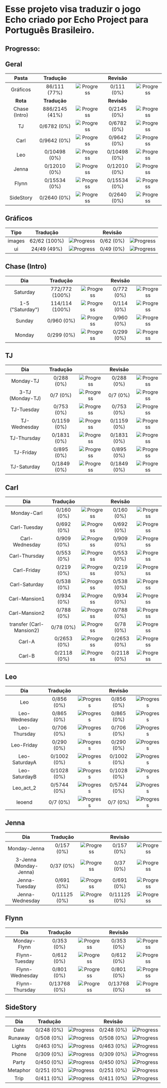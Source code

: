 
# Esse projeto visa traduzir o jogo Echo criado por Echo Project para Português Brasileiro.

## Progresso:<br><br>Geral

|   **Pasta**   |  **Tradução**  |                                                      |  **Revisão** |                                                     |
|:-------------:|:--------------:|:----------------------------------------------------:|:------------:|:---------------------------------------------------:|
|    Gráficos   |  86/111 (77%)  | ![Progress](https://progress-bar.dev/77/?&width=150) |  0/111 (0%)  | ![Progress](https://progress-bar.dev/0/?&width=150) |
|    **Rota**   |  **Tradução**  |                                                      |  **Revisão** |                                                     |
| Chase (Intro) | 886/2145 (41%) | ![Progress](https://progress-bar.dev/41/?&width=150) |  0/2145 (0%) | ![Progress](https://progress-bar.dev/0/?&width=150) |
|       TJ      |   0/6782 (0%)  |  ![Progress](https://progress-bar.dev/0/?&width=150) |  0/6782 (0%) | ![Progress](https://progress-bar.dev/0/?&width=150) |
|      Carl     |   0/9642 (0%)  |  ![Progress](https://progress-bar.dev/0/?&width=150) |  0/9642 (0%) | ![Progress](https://progress-bar.dev/0/?&width=150) |
|      Leo      |  0/10498 (0%)  |  ![Progress](https://progress-bar.dev/0/?&width=150) | 0/10498 (0%) | ![Progress](https://progress-bar.dev/0/?&width=150) |
|     Jenna     |  0/12010 (0%)  |  ![Progress](https://progress-bar.dev/0/?&width=150) | 0/12010 (0%) | ![Progress](https://progress-bar.dev/0/?&width=150) |
|     Flynn     |  0/15534 (0%)  |  ![Progress](https://progress-bar.dev/0/?&width=150) | 0/15534 (0%) | ![Progress](https://progress-bar.dev/0/?&width=150) |
|   SideStory   |   0/2640 (0%)  |  ![Progress](https://progress-bar.dev/0/?&width=150) |  0/2640 (0%) | ![Progress](https://progress-bar.dev/0/?&width=150) |

## Gráficos

| **Tipo** | **Tradução** |                                                       | **Revisão** |                                                     |
|:--------:|:------------:|:-----------------------------------------------------:|:-----------:|:---------------------------------------------------:|
|  images  | 62/62 (100%) | ![Progress](https://progress-bar.dev/100/?&width=150) |  0/62 (0%)  | ![Progress](https://progress-bar.dev/0/?&width=150) |
|    ui    |  24/49 (49%) |  ![Progress](https://progress-bar.dev/49/?&width=150) |  0/49 (0%)  | ![Progress](https://progress-bar.dev/0/?&width=150) |

## Chase (Intro)

|      **Dia**     |  **Tradução**  |                                                       | **Revisão** |                                                     |
|:----------------:|:--------------:|:-----------------------------------------------------:|:-----------:|:---------------------------------------------------:|
|     Saturday     | 772/772 (100%) | ![Progress](https://progress-bar.dev/100/?&width=150) |  0/772 (0%) | ![Progress](https://progress-bar.dev/0/?&width=150) |
| 1-5 ("Saturday") | 114/114 (100%) | ![Progress](https://progress-bar.dev/100/?&width=150) |  0/114 (0%) | ![Progress](https://progress-bar.dev/0/?&width=150) |
|      Sunday      |   0/960 (0%)   |  ![Progress](https://progress-bar.dev/0/?&width=150)  |  0/960 (0%) | ![Progress](https://progress-bar.dev/0/?&width=150) |
|      Monday      |   0/299 (0%)   |  ![Progress](https://progress-bar.dev/0/?&width=150)  |  0/299 (0%) | ![Progress](https://progress-bar.dev/0/?&width=150) |

## TJ

|      **Dia**     | **Tradução** |                                                     | **Revisão** |                                                     |
|:----------------:|:------------:|:---------------------------------------------------:|:-----------:|:---------------------------------------------------:|
|     Monday-TJ    |  0/288 (0%)  | ![Progress](https://progress-bar.dev/0/?&width=150) |  0/288 (0%) | ![Progress](https://progress-bar.dev/0/?&width=150) |
| 3-TJ (Monday-TJ) |   0/7 (0%)   | ![Progress](https://progress-bar.dev/0/?&width=150) |   0/7 (0%)  | ![Progress](https://progress-bar.dev/0/?&width=150) |
|    TJ-Tuesday    |  0/753 (0%)  | ![Progress](https://progress-bar.dev/0/?&width=150) |  0/753 (0%) | ![Progress](https://progress-bar.dev/0/?&width=150) |
|   TJ-Wednesday   |  0/1159 (0%) | ![Progress](https://progress-bar.dev/0/?&width=150) | 0/1159 (0%) | ![Progress](https://progress-bar.dev/0/?&width=150) |
|    TJ-Thursday   |  0/1831 (0%) | ![Progress](https://progress-bar.dev/0/?&width=150) | 0/1831 (0%) | ![Progress](https://progress-bar.dev/0/?&width=150) |
|     TJ-Friday    |  0/895 (0%)  | ![Progress](https://progress-bar.dev/0/?&width=150) |  0/895 (0%) | ![Progress](https://progress-bar.dev/0/?&width=150) |
|    TJ-Saturday   |  0/1849 (0%) | ![Progress](https://progress-bar.dev/0/?&width=150) | 0/1849 (0%) | ![Progress](https://progress-bar.dev/0/?&width=150) |

## Carl

|          **Dia**         | **Tradução** |                                                     | **Revisão** |                                                     |
|:------------------------:|:------------:|:---------------------------------------------------:|:-----------:|:---------------------------------------------------:|
|        Monday-Carl       |  0/160 (0%)  | ![Progress](https://progress-bar.dev/0/?&width=150) |  0/160 (0%) | ![Progress](https://progress-bar.dev/0/?&width=150) |
|       Carl-Tuesday       |  0/692 (0%)  | ![Progress](https://progress-bar.dev/0/?&width=150) |  0/692 (0%) | ![Progress](https://progress-bar.dev/0/?&width=150) |
|      Carl-Wednesday      |  0/909 (0%)  | ![Progress](https://progress-bar.dev/0/?&width=150) |  0/909 (0%) | ![Progress](https://progress-bar.dev/0/?&width=150) |
|       Carl-Thursday      |  0/553 (0%)  | ![Progress](https://progress-bar.dev/0/?&width=150) |  0/553 (0%) | ![Progress](https://progress-bar.dev/0/?&width=150) |
|        Carl-Friday       |  0/219 (0%)  | ![Progress](https://progress-bar.dev/0/?&width=150) |  0/219 (0%) | ![Progress](https://progress-bar.dev/0/?&width=150) |
|       Carl-Saturday      |  0/538 (0%)  | ![Progress](https://progress-bar.dev/0/?&width=150) |  0/538 (0%) | ![Progress](https://progress-bar.dev/0/?&width=150) |
|       Carl-Mansion1      |  0/934 (0%)  | ![Progress](https://progress-bar.dev/0/?&width=150) |  0/934 (0%) | ![Progress](https://progress-bar.dev/0/?&width=150) |
|       Carl-Mansion2      |  0/788 (0%)  | ![Progress](https://progress-bar.dev/0/?&width=150) |  0/788 (0%) | ![Progress](https://progress-bar.dev/0/?&width=150) |
| transfer (Carl-Mansion2) |   0/78 (0%)  | ![Progress](https://progress-bar.dev/0/?&width=150) |  0/78 (0%)  | ![Progress](https://progress-bar.dev/0/?&width=150) |
|          Carl-A          |  0/2653 (0%) | ![Progress](https://progress-bar.dev/0/?&width=150) | 0/2653 (0%) | ![Progress](https://progress-bar.dev/0/?&width=150) |
|          Carl-B          |  0/2118 (0%) | ![Progress](https://progress-bar.dev/0/?&width=150) | 0/2118 (0%) | ![Progress](https://progress-bar.dev/0/?&width=150) |

## Leo

|    **Dia**    | **Tradução** |                                                     | **Revisão** |                                                     |
|:-------------:|:------------:|:---------------------------------------------------:|:-----------:|:---------------------------------------------------:|
|      Leo      |  0/856 (0%)  | ![Progress](https://progress-bar.dev/0/?&width=150) |  0/856 (0%) | ![Progress](https://progress-bar.dev/0/?&width=150) |
| Leo-Wednesday |  0/865 (0%)  | ![Progress](https://progress-bar.dev/0/?&width=150) |  0/865 (0%) | ![Progress](https://progress-bar.dev/0/?&width=150) |
|  Leo-Thursday |  0/706 (0%)  | ![Progress](https://progress-bar.dev/0/?&width=150) |  0/706 (0%) | ![Progress](https://progress-bar.dev/0/?&width=150) |
|   Leo-Friday  |  0/290 (0%)  | ![Progress](https://progress-bar.dev/0/?&width=150) |  0/290 (0%) | ![Progress](https://progress-bar.dev/0/?&width=150) |
| Leo-SaturdayA |  0/1002 (0%) | ![Progress](https://progress-bar.dev/0/?&width=150) | 0/1002 (0%) | ![Progress](https://progress-bar.dev/0/?&width=150) |
| Leo-SaturdayB |  0/1028 (0%) | ![Progress](https://progress-bar.dev/0/?&width=150) | 0/1028 (0%) | ![Progress](https://progress-bar.dev/0/?&width=150) |
|   Leo_act_2   |  0/5744 (0%) | ![Progress](https://progress-bar.dev/0/?&width=150) | 0/5744 (0%) | ![Progress](https://progress-bar.dev/0/?&width=150) |
|     leoend    |   0/7 (0%)   | ![Progress](https://progress-bar.dev/0/?&width=150) |   0/7 (0%)  | ![Progress](https://progress-bar.dev/0/?&width=150) |

## Jenna

|         **Dia**        | **Tradução** |                                                     |  **Revisão** |                                                     |
|:----------------------:|:------------:|:---------------------------------------------------:|:------------:|:---------------------------------------------------:|
|      Monday-Jenna      |  0/157 (0%)  | ![Progress](https://progress-bar.dev/0/?&width=150) |  0/157 (0%)  | ![Progress](https://progress-bar.dev/0/?&width=150) |
| 3-Jenna (Monday-Jenna) |   0/37 (0%)  | ![Progress](https://progress-bar.dev/0/?&width=150) |   0/37 (0%)  | ![Progress](https://progress-bar.dev/0/?&width=150) |
|      Jenna-Tuesday     |  0/691 (0%)  | ![Progress](https://progress-bar.dev/0/?&width=150) |  0/691 (0%)  | ![Progress](https://progress-bar.dev/0/?&width=150) |
|     Jenna-Wednesday    | 0/11125 (0%) | ![Progress](https://progress-bar.dev/0/?&width=150) | 0/11125 (0%) | ![Progress](https://progress-bar.dev/0/?&width=150) |

## Flynn

|     **Dia**     | **Tradução** |                                                     |  **Revisão** |                                                     |
|:---------------:|:------------:|:---------------------------------------------------:|:------------:|:---------------------------------------------------:|
|   Monday-Flynn  |  0/353 (0%)  | ![Progress](https://progress-bar.dev/0/?&width=150) |  0/353 (0%)  | ![Progress](https://progress-bar.dev/0/?&width=150) |
|  Flynn-Tuesday  |  0/612 (0%)  | ![Progress](https://progress-bar.dev/0/?&width=150) |  0/612 (0%)  | ![Progress](https://progress-bar.dev/0/?&width=150) |
| Flynn-Wednesday |  0/801 (0%)  | ![Progress](https://progress-bar.dev/0/?&width=150) |  0/801 (0%)  | ![Progress](https://progress-bar.dev/0/?&width=150) |
|  Flynn-Thursday | 0/13768 (0%) | ![Progress](https://progress-bar.dev/0/?&width=150) | 0/13768 (0%) | ![Progress](https://progress-bar.dev/0/?&width=150) |

## SideStory

|  **Dia** | **Tradução** |                                                     | **Revisão** |                                                     |
|:--------:|:------------:|:---------------------------------------------------:|:-----------:|:---------------------------------------------------:|
|   Date   |  0/248 (0%)  | ![Progress](https://progress-bar.dev/0/?&width=150) |  0/248 (0%) | ![Progress](https://progress-bar.dev/0/?&width=150) |
|  Runaway |  0/508 (0%)  | ![Progress](https://progress-bar.dev/0/?&width=150) |  0/508 (0%) | ![Progress](https://progress-bar.dev/0/?&width=150) |
|  Lights  |  0/463 (0%)  | ![Progress](https://progress-bar.dev/0/?&width=150) |  0/463 (0%) | ![Progress](https://progress-bar.dev/0/?&width=150) |
|   Phone  |  0/309 (0%)  | ![Progress](https://progress-bar.dev/0/?&width=150) |  0/309 (0%) | ![Progress](https://progress-bar.dev/0/?&width=150) |
|   Party  |  0/450 (0%)  | ![Progress](https://progress-bar.dev/0/?&width=150) |  0/450 (0%) | ![Progress](https://progress-bar.dev/0/?&width=150) |
| Metaphor |  0/251 (0%)  | ![Progress](https://progress-bar.dev/0/?&width=150) |  0/251 (0%) | ![Progress](https://progress-bar.dev/0/?&width=150) |
|   Trip   |  0/411 (0%)  | ![Progress](https://progress-bar.dev/0/?&width=150) |  0/411 (0%) | ![Progress](https://progress-bar.dev/0/?&width=150) |
